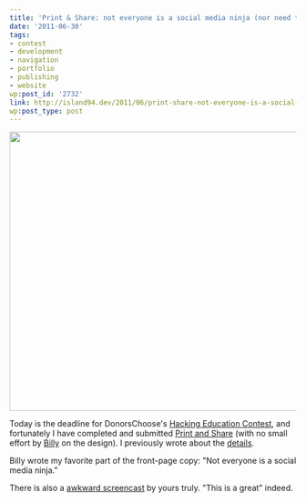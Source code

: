```yaml
---
title: 'Print & Share: not everyone is a social media ninja (nor need they be)'
date: '2011-06-30'
tags:
- contest
- development
- navigation
- portfolio
- publishing
- website
wp:post_id: '2732'
link: http://island94.dev/2011/06/print-share-not-everyone-is-a-social-media-ninja-nor-need-they-be/
wp:post_type: post
---
```


<a href="http://www.island94.org/wp-content/uploads/2011/06/DonorsChoose-Print-and-Share.png"><img class="aligncenter size-medium wp-image-2733" title="DonorsChoose Print and Share" src="http://www.island94.org/wp-content/uploads/2011/06/DonorsChoose-Print-and-Share-600x491.png" alt="" width="600" height="491" /></a>

Today is the deadline for DonorsChoose's <a href="http://www.donorschoose.org/hacking-education">Hacking Education Contest</a>, and fortunately I have completed and submitted <a href="http://printandshare.org">Print and Share</a> (with no small effort by <a href="http://b.illbrown.com">Billy</a> on the design). I previously wrote about the <a href="http://www.island94.org/2011/06/data-driven-content-first-design/">details</a>.

Billy wrote my favorite part of the front-page copy: "Not everyone is a social media ninja."

There is also a <a href="http://www.youtube.com/watch?v=hWnwdAc2D2k">awkward screencast</a> by yours truly. "This is a great" indeed.
